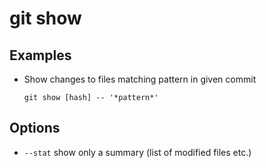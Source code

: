 # git show

## Examples

* Show changes to files matching pattern in given commit

  `git show [hash] -- '*pattern*'`

## Options

* `--stat` show only a summary (list of modified files etc.)
